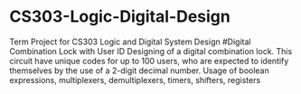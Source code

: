 # CS303-Logic-Digital-Design
Term Project for CS303 Logic and Digital System Design
#Digital Combination Lock with User ID
Designing of a digital combination lock. This circuit have unique codes for up to 100 users, who are expected to identify themselves by the use of a
2-digit decimal number. Usage of boolean expressions, multiplexers, demultiplexers, timers, shifters, registers
